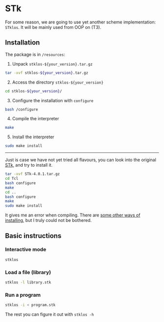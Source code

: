 # STk 

For some reason, we are going to use yet another scheme implementation: `STklos`. It will be mainly used from OOP on (T3).

## Installation

The package is in `/resources`:

1. Unpack `stklos-${your_version}.tar.gz`
```bash
tar -xvf stklos-${your_version}.tar.gz
```
2. Access the directory `stklos-${your_version}`
```bash
cd stklos-${your_version}/
```
3. Configure the installation with `configure`
```bash
bash /configure
```
4. Compile the interpreter
```bash
make
```
5. Install the interpreter
```bash
sudo make install
```

---

Just is case we have not yet tried all flavours, you can look into the original [STk](http://kaolin.unice.fr/STk/Binary/), and try to install it.

```bash
tar -xvf STk-4.0.1.tar.gz
cd Tcl
bash configure
make
cd ..
bash configure 
make
sudo make install
```

It gives me an error when compiling. There are [some other ways of installing](https://www-inst.eecs.berkeley.edu/~scheme/precompiled/Linux/), but I truly could not be bothered.


## Basic instructions

### Interactive mode

```bash
stklos
```

### Load a file (library)

```bash
stklos -l library.stk
```

### Run a program

```bash
stklos -i < program.stk
```

The rest you can figure it out with `stklos -h`

